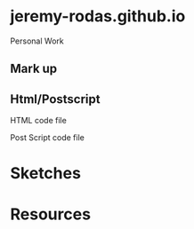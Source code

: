 # jeremy-rodas.github.io
Personal Work

<h2>Mark up</h2>

<h2>Html/Postscript</h2>

<a hief="formats/new-question.html"> HTML code file</a>

<a hief="formats/new_ps.ps"> Post Script code file</a>

<h1>Sketches</h1>

<h1>Resources</h1>
